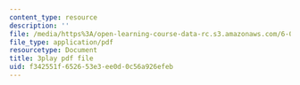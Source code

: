 ```yaml
---
content_type: resource
description: ''
file: /media/https%3A/open-learning-course-data-rc.s3.amazonaws.com/6-004-computation-structures-spring-2017/f342551f652653e3ee0d0c56a926efeb_9eWKuWyXYKY.pdf
file_type: application/pdf
resourcetype: Document
title: 3play pdf file
uid: f342551f-6526-53e3-ee0d-0c56a926efeb
---
```

